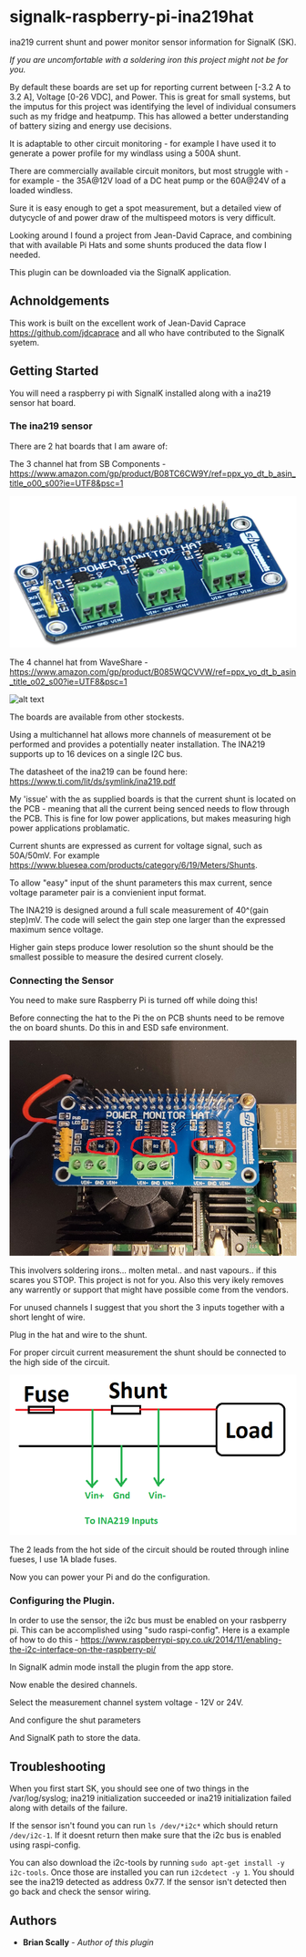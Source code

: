 
# signalk-raspberry-pi-ina219hat
ina219 current shunt and power monitor sensor information for SignalK (SK).

_If you are uncomfortable with a soldering iron this project might not be for you._

By default these boards are set up for reporting current between [-3.2 A to 3.2 A], Voltage [0-26 VDC], and Power.
This is great for small systems, but the imputus for this project was identifying the level of individual consumers such as my fridge and heatpump.
This has allowed a better understanding of battery sizing and energy use decisions.

It is adaptable to other circuit monitoring - for example I have used it to generate a power profile for my windlass using a 500A shunt.

There are commercially available circuit monitors, but most struggle with - for example - the 35A@12V  load of a DC heat pump or the 60A@24V of a loaded windless.

Sure it is easy enough to get a spot measurement, but a detailed view of dutycycle of and power draw of the multispeed motors is very difficult.

Looking around I found a project from Jean-David Caprace, and combining that with available Pi Hats and some shunts produced the data flow I needed.

This plugin can be downloaded via the SignalK application.
## Achnoldgements
This work is built on the excellent work of Jean-David Caprace https://github.com/jdcaprace and all who have contributed to the SignalK syetem.

## Getting Started
You will need a raspberry pi with SignalK installed along with a ina219 sensor hat board.


### The ina219 sensor
There are 2 hat boards that I am aware of:

The 3 channel hat from SB Components - https://www.amazon.com/gp/product/B08TC6CW9Y/ref=ppx_yo_dt_b_asin_title_o00_s00?ie=UTF8&psc=1

![alt test](https://github.com/scallybmHome/signalk-raspberry-pi-ina219hat/blob/master/Pictures/SBComponentsPMH.png)

The 4 channel hat from WaveShare - https://www.amazon.com/gp/product/B085WQCVVW/ref=ppx_yo_dt_b_asin_title_o02_s00?ie=UTF8&psc=1

![alt text](https://github.com/scallybmHome/signalk-raspberry-pi-ina219hat/blob/master/Pictures/waveshare_ina219.png)

The boards are available from other stockests.  

Using a multichannel hat allows more channels of measurement ot be performed and provides a potentially neater installation.
The INA219 supports up to 16 devices on a single I2C bus.

The datasheet of the ina219 can be found here: https://www.ti.com/lit/ds/symlink/ina219.pdf

My 'issue' with the as supplied boards is that the current shunt is located on the PCB - meaning that all the current being senced needs to flow through the PCB.
This is fine for low power applications,  but makes measuring high power applications problamatic.

Current shunts are expressed as current for voltage signal, such as 50A/50mV.
For example https://www.bluesea.com/products/category/6/19/Meters/Shunts.

To allow "easy" input of the shunt parameters this max current, sence voltage parameter pair is a convienient input format.

The INA219 is designed around a full scale measurement of 40^(gain step)mV.  The code will select the gain step one larger than the expressed maximum sence voltage.

Higher gain steps produce lower resolution so the shunt should be the smallest possible to measure the desired current closely.


### Connecting the Sensor
You need to make sure Raspberry Pi is turned off while doing this!

Before connecting the hat to the Pi the on PCB shunts need to be remove the on board shunts.
Do this in and ESD safe environment.

![alt text](https://github.com/scallybmHome/signalk-raspberry-pi-ina219hat/blob/master/Pictures/20220208_141021.jpg)

This involvers soldering irons... molten metal.. and nast vapours..  if this scares you STOP.  This project is not for you.
Also this very ikely removes any warrently or support that might have possible come from the vendors.

For unused channels I suggest that you short the 3 inputs together with a short lenght of wire.

Plug in the hat and wire to the shunt.

For proper circuit current measurement the shunt should be connected to the high side of the circuit.

![alt text](https://github.com/scallybmHome/signalk-raspberry-pi-ina219hat/blob/master/Pictures/hookup.png)

The 2 leads from the hot side of the circuit should be routed through inline fueses, I use 1A blade fuses.

Now you can power your Pi and do the configuration.

### Configuring the Plugin.

In order to use the sensor, the i2c bus must be enabled on your rasbperry pi. This can be accomplished using "sudo raspi-config".
Here is a example of how to do this - https://www.raspberrypi-spy.co.uk/2014/11/enabling-the-i2c-interface-on-the-raspberry-pi/

In SignalK admin mode install the plugin from the app store.

Now enable the desired channels.

Select the measurement channel system voltage - 12V or 24V.

And configure the shut parameters

And SignalK path to store the data.

## Troubleshooting
When you first start SK, you should see one of two things in the /var/log/syslog; ina219 initialization succeeded or ina219 initialization failed along with details of the failure.

If the sensor isn't found you can run `ls /dev/*i2c*` which should return `/dev/i2c-1`. If it doesnt return then make sure that the i2c bus is enabled using raspi-config.

You can also download the i2c-tools by running `sudo apt-get install -y i2c-tools`. Once those are installed you can run `i2cdetect -y 1`. You should see the ina219 detected as address 0x77. If the sensor isn't detected then go back and check the sensor wiring.

## Authors

* **Brian Scally** - *Author of this plugin*
